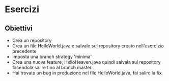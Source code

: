 # Esercizi

## Obiettivi

- Crea un repository
- Crea un file HelloWorld.java e salvalo sul repository creato nell'esercizio precedente
- Imposta una branch strategy 'minima'
- Crea una nuova feature, HelloHeaven.java quindi salvala sul repository facendola salire fino al branch master
- Hai trovato un bug in produzione nel file HelloWorld.java, fai salire la fix
